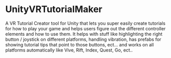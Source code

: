 # UnityVRTutorialMaker
A VR Tutorial Creator tool for Unity that lets you super easily create tutorials for how to play your game and helps users figure out the different controller elements and how to use them.  It helps with stuff like highlighting the right button / joystick on different platforms, handling vibration, has prefabs for showing tutorial tips that point to those buttons, ect... and works on all platforms automatically like Vive, Rift, Index, Quest, Go, ect..
